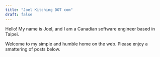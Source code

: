 ```yaml
---
title: "Joel Kitching DOT com"
draft: false
---
```


Hello!  My name is Joel, and I am a Canadian software engineer based in Taipei.

Welcome to my simple and humble home on the web.  Please enjoy a smattering of posts below.
